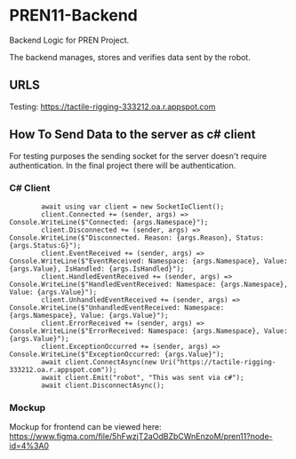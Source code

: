 # PREN11-Backend
Backend Logic for PREN Project.


The backend manages, stores and verifies data sent by the robot.

## URLS

Testing: https://tactile-rigging-333212.oa.r.appspot.com

## How To Send Data to the server as c# client
For testing purposes the sending socket for the server doesn't require authentication. In the final project there will be authentication.

### C# Client

            await using var client = new SocketIoClient();
            client.Connected += (sender, args) => Console.WriteLine($"Connected: {args.Namespace}");
            client.Disconnected += (sender, args) => Console.WriteLine($"Disconnected. Reason: {args.Reason}, Status: {args.Status:G}");
            client.EventReceived += (sender, args) => Console.WriteLine($"EventReceived: Namespace: {args.Namespace}, Value: {args.Value}, IsHandled: {args.IsHandled}");
            client.HandledEventReceived += (sender, args) => Console.WriteLine($"HandledEventReceived: Namespace: {args.Namespace}, Value: {args.Value}");
            client.UnhandledEventReceived += (sender, args) => Console.WriteLine($"UnhandledEventReceived: Namespace: {args.Namespace}, Value: {args.Value}");
            client.ErrorReceived += (sender, args) => Console.WriteLine($"ErrorReceived: Namespace: {args.Namespace}, Value: {args.Value}");
            client.ExceptionOccurred += (sender, args) => Console.WriteLine($"ExceptionOccurred: {args.Value}");
            await client.ConnectAsync(new Uri("https://tactile-rigging-333212.oa.r.appspot.com"));
            await client.Emit("robot", "This was sent via c#");
            await client.DisconnectAsync();

### Mockup
Mockup for frontend can be viewed here:
https://www.figma.com/file/5hFwzjT2aOdBZbCWnEnzoM/pren11?node-id=4%3A0



